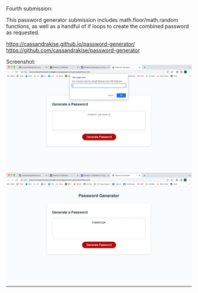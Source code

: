Fourth submission:

This password generator submission includes math.floor/math.random functions, as well as a handful of if loops to create the combined password as requested. 

https://cassandrakise.github.io/password-generator/
https://github.com/cassandrakise/password-generator

Screenshot:
![ScreenShot](./images/password-generator-image01.jpg)
![ScreenShot](./images/password-generator-image-02.jpg)
________________
